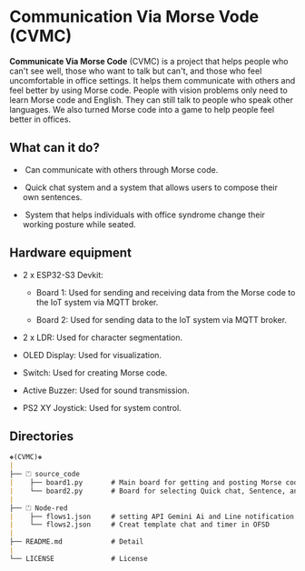 # Communication Via Morse Vode (CVMC)

<b>Communicate Via Morse Code</b> (CVMC) is a project that helps people who can't see well, those who want to talk but can't, and those who feel uncomfortable in office settings. It helps them communicate with others and feel better by using Morse code. People with vision problems only need to learn Morse code and English. They can still talk to people who speak other languages. We also turned Morse code into a game to help people feel better in offices.

## What can it do?
- &nbsp;Can communicate with others through Morse code.
+ &nbsp;Quick chat system and a system that allows users to compose their own sentences.
- &nbsp;System that helps individuals with office syndrome change their working posture while seated.

## Hardware equipment
+ 2 x ESP32-S3 Devkit:
  - Board 1: Used for sending and receiving data from the Morse code to the IoT system via MQTT broker.
    
  - Board 2: Used for sending data to the IoT system via MQTT broker.
    
+ 2 x LDR: Used for character segmentation.
  
+ OLED Display: Used for visualization.
  
+ Switch: Used for creating Morse code.
  
+ Active Buzzer: Used for sound transmission.

+ PS2 XY Joystick: Used for system control.

## Directories
```md
❖(CVMC)❖
|
├── ⏍ source_code 
|    ├── board1.py       # Main board for getting and posting Morse code
|    └── board2.py       # Board for selecting Quick chat, Sentence, and OFSD mode
|
├── ⏍ Node-red
|    ├── flows1.json     # setting API Gemini Ai and Line notification
|    └── flows2.json     # Creat template chat and timer in OFSD
|
├── README.md            # Detail
|
└── LICENSE              # License
```


